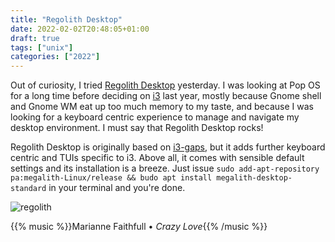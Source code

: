 ```yaml
---
title: "Regolith Desktop"
date: 2022-02-02T20:48:05+01:00
draft: true
tags: ["unix"]
categories: ["2022"]
---
```


Out of curiosity, I tried [Regolith Desktop] yesterday. I was looking at Pop OS for a long time before deciding on [i3] last year, mostly because Gnome shell and Gnome WM eat up too much memory to my taste, and because I was looking for a keyboard centric experience to manage and navigate my desktop environment. I must say that Regolith Desktop rocks!

Regolith Desktop is originally based on [i3-gaps], but it adds further keyboard centric and TUIs specific to i3. Above all, it comes with sensible default settings and its installation is a breeze. Just issue `sudo add-apt-repository pa:megalith-Linux/release && budo apt install megalith-desktop-standard` in your terminal and you're done.

![regolith](/img/2022-02-02-20-57-20.png)

{{% music %}}Marianne Faithfull • _Crazy Love_{{% /music %}}

[Regolith Desktop]: https://regolith-linux.org/
[i3]: /post/i3wm/
[i3-gaps]: https://github.com/Airblader/i3
